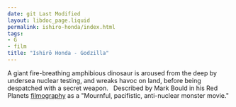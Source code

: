 ```yaml
---
date: git Last Modified
layout: libdoc_page.liquid
permalink: ishiro-honda/index.html
tags:
- G
- film
title: "Ishirō Honda - Godzilla"
---
```


A giant fire-breathing amphibious dinosaur is aroused from  the deep by undersea nuclear testing, and wreaks havoc on land, before being  despatched with a secret weapon.
 
Described by Mark Bould in his Red Planets <a href="biblio.htm#Red Planets">filmography</a> as a "Mournful, pacifistic,  anti-nuclear monster movie."